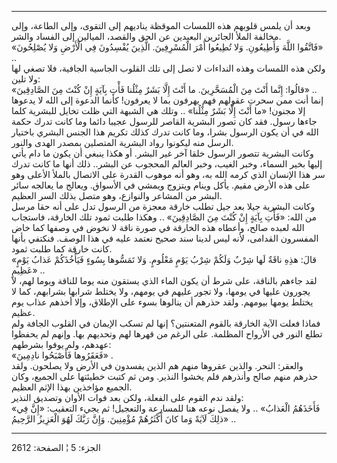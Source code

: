 ------------------------------------------------------------------------

وبعد أن يلمس قلوبهم هذه اللمسات الموقظة يناديهم إلى التقوى، وإلى الطاعة،
وإلى مخالفة الملأ الجائرين البعيدين عن الحق والقصد، الميالين إلى الفساد
والشر.  
«فَاتَّقُوا اللَّهَ وَأَطِيعُونِ. وَلا تُطِيعُوا أَمْرَ الْمُسْرِفِينَ. الَّذِينَ يُفْسِدُونَ فِي الْأَرْضِ وَلا
يُصْلِحُونَ» ..  
ولكن هذه اللمسات وهذه النداءات لا تصل إلى تلك القلوب الجاسية الجافية،
فلا تصغي لها ولا تلين:  
«قالُوا: إِنَّما أَنْتَ مِنَ الْمُسَحَّرِينَ. ما أَنْتَ إِلَّا بَشَرٌ مِثْلُنا فَأْتِ بِآيَةٍ إِنْ كُنْتَ مِنَ
الصَّادِقِينَ» ..  
إنما أنت ممن سحرت عقولهم فهم يهرفون بما لا يعرفون! كأنما الدعوة إلى الله
لا يدعوها إلا مجنون! «ما أَنْتَ إِلَّا بَشَرٌ مِثْلُنا» .. وتلك هي الشبهة التي ظلت
تخايل للبشرية كلما جاءها رسول. فقد كان تصور البشرية القاصر للرسول عجيبا
دائما وما كانت تدرك حكمة الله في أن يكون الرسول بشرا، وما كانت تدرك كذلك
تكريم هذا الجنس البشري باختيار الرسل منه ليكونوا رواد البشرية المتصلين
بمصدر الهدى والنور.  
وكانت البشرية تتصور الرسول خلقا آخر غير البشر. أو هكذا ينبغي أن يكون ما
دام يأتي إليها بخير السماء، وخبر الغيب، وخبر العالم المحجوب عن البشر..
ذلك أنها ما كانت تدرك سر هذا الإنسان الذي كرمه الله به، وهو أنه موهوب
القدرة على الاتصال بالملأ الأعلى وهو على هذه الأرض مقيم. يأكل وينام
ويتزوج ويمشي في الأسواق. ويعالج ما يعالجه سائر البشر من المشاعر
والنوازع، وهو متصل بذلك السر العظيم.  
وكانت البشرية جيلا بعد جيل تطلب خارقة معجزة من الرسول تدل على أنه حقا
مرسل من الله: «فَأْتِ بِآيَةٍ إِنْ كُنْتَ مِنَ الصَّادِقِينَ» .. وهكذا طلبت ثمود تلك
الخارقة، فاستجاب الله لعبده صالح، وأعطاه هذه الخارقة في صورة ناقة لا
نخوض في وصفها كما خاض المفسرون القدامى، لأنه ليس لدينا سند صحيح نعتمد
عليه في هذا الوصف. فنكتفي بأنها كانت خارقة كما طلبت ثمود.  
«قالَ: هذِهِ ناقَةٌ لَها شِرْبٌ وَلَكُمْ شِرْبُ يَوْمٍ مَعْلُومٍ. وَلا تَمَسُّوها بِسُوءٍ فَيَأْخُذَكُمْ عَذابُ
يَوْمٍ عَظِيمٍ» ..  
لقد جاءهم بالناقة، على شرط أن يكون الماء الذي يستقون منه يوما للناقة
ويوما لهم، لا يجورون عليها في يومها، ولا تجور عليهم في يومهم، ولا يختلط
شرابها بشرابهم، كما لا يختلط يومها بيومهم. ولقد حذرهم أن ينالوها بسوء
على الإطلاق، وإلا أخذهم عذاب يوم عظيم.  
فماذا فعلت الآية الخارقة بالقوم المتعنتين؟ إنها لم تسكب الإيمان في
القلوب الجافة ولم تطلع النور في الأرواح المظلمة. على الرغم من قهرها لهم
وتحديهم بها. وإنهم لم يحفظوا عهدهم، ولم يوفوا بشرطهم:  
«فَعَقَرُوها فَأَصْبَحُوا نادِمِينَ» .  
والعقر: النحر. والذين عقروها منهم هم الذين يفسدون في الأرض ولا يصلحون.
ولقد حذرهم منهم صالح وأنذرهم فلم يخشوا النذير. ومن ثم كتبت خطيئتها على
الجميع، وكان الجميع مؤاخذين بهذا الإثم العظيم.  
ولقد ندم القوم على الفعلة، ولكن بعد فوات الأوان وتصديق النذير:  
«فَأَخَذَهُمُ الْعَذابُ» .. ولا يفصل نوعه هنا للمسارعة والتعجيل! ثم يجيء التعقيب:
«إِنَّ فِي ذلِكَ لَآيَةً وَما كانَ أَكْثَرُهُمْ مُؤْمِنِينَ. وَإِنَّ رَبَّكَ لَهُوَ الْعَزِيزُ الرَّحِيمُ» ..

------------------------------------------------------------------------

الجزء: 5 ¦ الصفحة: 2612
